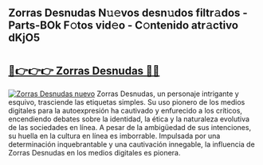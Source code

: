 ## Zorras Desnudas N𝚞𝚎vos desn𝚞dos filtr𝚊dos - Parts-BOk F𝚘tos vid𝚎o - C𝚘ntenido atr𝚊ctivo dKjO5

# <h2><a href="http://mb6vfnd.tromn.icu/?c=Zorras+Desnudas">🔗👉👉👉 Zorras Desnudas 🔗🔗</a></h2>

[![Zorras Desnudas nuevo](https://i.imgur.com/pEAQMta.gif)](http://mb6vfnd.tromn.icu/?c=Zorras+Desnudas)
Zorras Desnudas, un personaje intrigante y esquivo, trasciende las etiquetas simples. Su uso pionero de los medios digitales para la autoexpresión ha cautivado y enfurecido a los críticos, encendiendo debates sobre la identidad, la ética y la naturaleza evolutiva de las sociedades en línea. A pesar de la ambigüedad de sus intenciones, su huella en la cultura en línea es imborrable. Impulsada por una determinación inquebrantable y una cautivación innegable, la influencia de Zorras Desnudas en los medios digitales es pionera.
